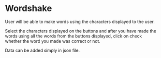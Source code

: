 # Wordshake
User will be able to make words using the characters displayed to the user.

Select the characters displayed on the buttons and after you have made the words using all the words from the buttons displayed, click on check whether the word you made was correct or not.

Data can be added simply in json file.
